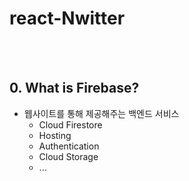 # react-Nwitter<br>

<br><br>

## 0. What is Firebase?
 - 웹사이트를 통해 제공해주는 백엔드 서비스
	- Cloud Firestore
	- Hosting
	- Authentication
	- Cloud Storage
	- ...
